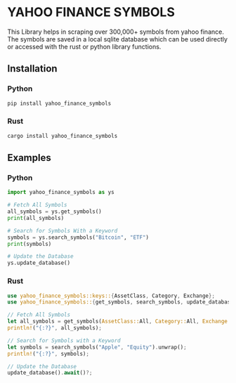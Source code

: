 # YAHOO FINANCE SYMBOLS

This Library helps in scraping over 300,000+ symbols from yahoo finance. The symbols are saved in a local sqlite database which can be used directly or accessed with the rust or python library functions.

## Installation

### Python

``` bash
pip install yahoo_finance_symbols
```

### Rust

``` bash
cargo install yahoo_finance_symbols
```


## Examples

### Python

``` python
import yahoo_finance_symbols as ys

# Fetch All Symbols
all_symbols = ys.get_symbols()
print(all_symbols)

# Search for Symbols With a Keyword
symbols = ys.search_symbols("Bitcoin", "ETF")
print(symbols)

# Update the Database
ys.update_database()
```

### Rust

``` rust
use yahoo_finance_symbols::keys::{AssetClass, Category, Exchange};
use yahoo_finance_symbols::{get_symbols, search_symbols, update_database};

// Fetch All Symbols
let all_symbols = get_symbols(AssetClass::All, Category::All, Exchange::All)?;
println!("{:?}", all_symbols);

// Search for Symbols with a Keyword
let symbols = search_symbols("Apple", "Equity").unwrap();
println!("{:?}", symbols);

// Update the Database
update_database().await()?;
```

